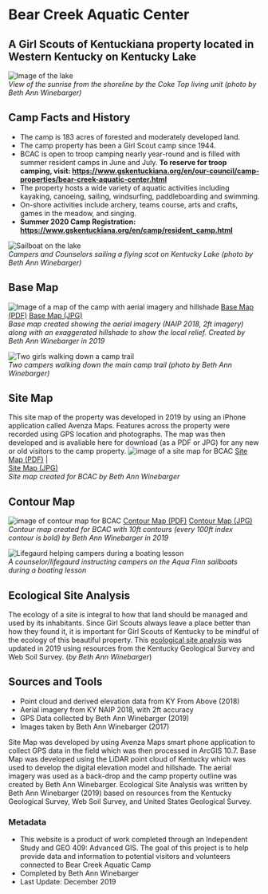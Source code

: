# Bear Creek Aquatic Center
## A Girl Scouts of Kentuckiana property located in Western Kentucky on Kentucky Lake


![Image of the lake](photos/IMG_3575.jpg)    
_View of the sunrise from the shoreline by the Coke Top living unit (photo by Beth Ann Winebarger)_


## Camp Facts and History
* The camp is 183 acres of forested and moderately developed land.
* The camp property has been a Girl Scout camp since 1944.
* BCAC is open to troop camping nearly year-round and is filled with summer resident camps in June and July. __To reserve for troop camping, visit: https://www.gskentuckiana.org/en/our-council/camp-properties/bear-creek-aquatic-center.html__
* The property hosts a wide variety of aquatic activities including kayaking, canoeing, sailing, windsurfing, paddleboarding and swimming. 
* On-shore activities include archery, teams course, arts and crafts, games in the meadow, and singing.
* __Summer 2020 Camp Registration: https://www.gskentuckiana.org/en/camp/resident_camp.html__


![Sailboat on the lake](photos\image2.jpg)    
_Campers and Counselors sailing a flying scot on Kentucky Lake (photo by Beth Ann Winebarger)_



## Base Map
![Image of a map of the camp with aerial imagery and hillshade](basemap\bcac.jpg)
[Base Map (PDF)](basemap\Layout.pdf)
[Base Map (JPG)](basemap\bcac.jpg)    
_Base map created showing the aerial imagery (NAIP 2018, 2ft imagery) along with an exaggerated hillshade to show the local relief. Created by Beth Ann Winebarger in 2019_




![Two girls walking down a camp trail](photos\image1.jpg)    
 _Two campers walking down the main camp trail (photo by Beth Ann Winebarger)_



## Site Map
This site map of the property was developed in 2019 by using an iPhone application called Avenza Maps. Features across the property were recorded using GPS location and photographs. The map was then developed and is avaliable here for download (as a PDF or JPG) for any new or old visitors to the camp property.
![image of a site map for BCAC](sitemap\BCAC_Draft_2.jpg)
[Site Map (PDF)](sitemap\Update_10_15_19_BCAC.pdf)     |      
[Site Map (JPG)](sitemap\BCAC_Draft_2.jpg)    
_Site map created for BCAC by Beth Ann Winebarger_



## Contour Map
![image of contour map for BCAC](contour\contour_map.jpg)
[Contour Map (PDF)](contour\contour_map.pdf)
[Contour Map (JPG)](contour\contour_map.jpg)    
_Contour map created for BCAC with 10ft contours (every 100ft index contour is bold) by Beth Ann Winebarger in 2019_


![Lifegaurd helping campers during a boating lesson](photos\DSC_1998.jpg)    
_A counselor/lifegaurd instructing campers on the Aqua Finn sailboats during a boating lesson_


## Ecological Site Analysis
The ecology of a site is integral to how that land should be managed and used by its inhabitants. Since Girl Scouts always leave a place better than how they found it, it is important for Girl Scouts of Kentucky to be mindful of the ecology of this beautiful property. This [ecological site analysis](site_analysis.md) was updated in 2019 using resources from the Kentucky Geological Survey and Web Soil Survey. (_by Beth Ann Winebarger_)


## Sources and Tools
* Point cloud and derived elevation data from KY From Above (2018)
* Aerial imagery from KY NAIP 2018, with 2ft accuracy
* GPS Data collected by Beth Ann Winebarger (2019)
* Images taken by Beth Ann Winebarger (2017)

Site Map was developed by using Avenza Maps smart phone application to collect GPS data in the field which was then processed in ArcGIS 10.7. 
Base Map was developed using the LiDAR point cloud of Kentucky which was used to develop the digital elevation model and hillshade. The aerial imagery was used as a back-drop and the camp property outline was created by Beth Ann Winebarger.
Ecological Site Analysis was written by Beth Ann Winebarger (2019) based on resources from the Kentucky Geological Survey, Web Soil Survey, and United States Geological Survey. 



### Metadata
* This website is a product of work completed through an Independent Study and GEO 409: Advanced GIS.
The goal of this project is to help provide data and information to potential visitors and volunteers connected to Bear Creek Aquatic Camp
* Completed by Beth Ann Winebarger
* Last Update: December 2019